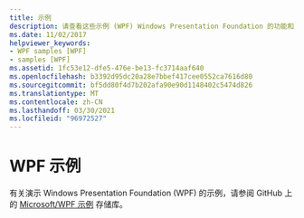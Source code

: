 ```yaml
---
title: 示例
description: 请查看这些示例 (WPF) Windows Presentation Foundation 的功能和产品/服务。
ms.date: 11/02/2017
helpviewer_keywords:
- WPF samples [WPF]
- samples [WPF]
ms.assetid: 1fc53e12-dfe5-476e-be13-fc3714aaf640
ms.openlocfilehash: b3392d95dc20a28e7bbef417cee0552ca7616d80
ms.sourcegitcommit: bf5dd80f4d7b202afa90e90d1148402c5474d826
ms.translationtype: MT
ms.contentlocale: zh-CN
ms.lasthandoff: 03/30/2021
ms.locfileid: "96972527"
---
```

# <a name="wpf-samples"></a>WPF 示例

有关演示 Windows Presentation Foundation (WPF) 的示例，请参阅 GitHub 上的 [Microsoft/WPF 示例](https://github.com/Microsoft/WPF-Samples) 存储库。
